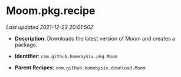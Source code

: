 # Moom.pkg.recipe

_Last updated 2021-12-23 20:01:50Z_

- **Description**: Downloads the latest version of Moom and creates a package.

- **Identifier**: `com.github.homebysix.pkg.Moom`

- **Parent Recipes**: `com.github.homebysix.download.Moom`
